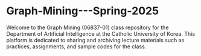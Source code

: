 # Graph-Mining---Spring-2025
Welcome to the Graph Mining (06837-01) class repository for the Department of Artificial Intelligence at the Catholic University of Korea. This platform is dedicated to sharing and archiving lecture materials such as practices, assignments, and sample codes for the class.
